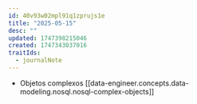 ```yaml
---
id: 40v93w02mpl91q1zprujs1e
title: "2025-05-15"
desc: ""
updated: 1747398215046
created: 1747343037016
traitIds:
  - journalNote
---
```


- Objetos complexos [[data-engineer.concepts.data-modeling.nosql.nosql-complex-objects]]
